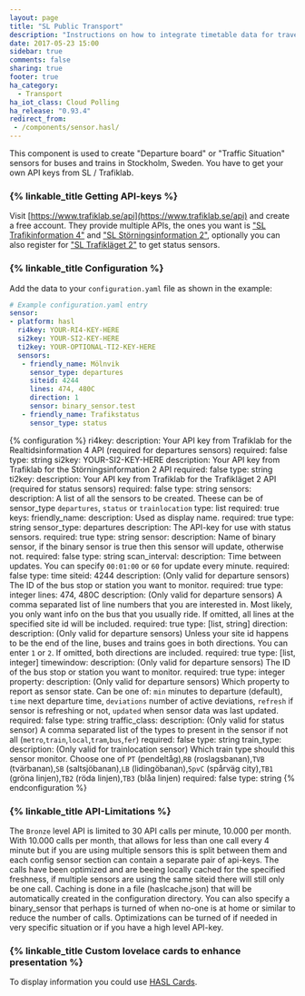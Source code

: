 ```yaml
---
layout: page
title: "SL Public Transport"
description: "Instructions on how to integrate timetable data for traveling in Stockholm within Home Assistant."
date: 2017-05-23 15:00
sidebar: true
comments: false
sharing: true
footer: true
ha_category:
  - Transport
ha_iot_class: Cloud Polling
ha_release: "0.93.4"
redirect_from:
 - /components/sensor.hasl/
---
```


This component is used to create "Departure board" or "Traffic Situation" sensors for buses and trains in Stockholm, Sweden.
You have to get your own API keys from SL / Trafiklab.

### {% linkable_title Getting API-keys %}
Visit [https://www.trafiklab.se/api](https://www.trafiklab.se/api) and create a free account. They provide multiple APIs, the ones you want is ["SL Trafikinformation 4"](https://www.trafiklab.se/api/sl-realtidsinformation-4) and ["SL Störningsinformation 2"](https://www.trafiklab.se/api/sl-storningsinformation-2), optionally you can also register for ["SL Trafikläget 2"](https://www.trafiklab.se/api/sl-trafiklaget-2) to get status sensors.

### {% linkable_title Configuration %}
Add the data to your `configuration.yaml` file as shown in the example:

```yaml
# Example configuration.yaml entry
sensor:
- platform: hasl
  ri4key: YOUR-RI4-KEY-HERE
  si2key: YOUR-SI2-KEY-HERE
  ti2key: YOUR-OPTIONAL-TI2-KEY-HERE
  sensors:
   - friendly_name: Mölnvik
     sensor_type: departures
     siteid: 4244
     lines: 474, 480C
     direction: 1
     sensor: binary_sensor.test
   - friendly_name: Trafikstatus
     sensor_type: status
```

{% configuration %}
ri4key:
  description: Your API key from Trafiklab for the Realtidsinformation 4 API (required for departures sensors)
  required: false
  type: string
si2key: YOUR-SI2-KEY-HERE
  description: Your API key from Trafiklab for the Störningsinformation 2 API
  required: false
  type: string
ti2key:
  description: Your API key from Trafiklab for the Trafikläget 2 API (required for status sensors)
  required: false
  type: string
sensors:
  description: A list of all the sensors to be created. Theese can be of sensor_type `departures`, `status` or `trainlocation`
  type: list
  required: true
  keys:
    friendly_name:
      description: Used as display name.
      required: true
      type: string
    sensor_type: departures
      description: The API-key for use with status sensors.
      required: true
      type: string
    sensor: 
      description: Name of binary sensor, if the binary sensor is true then this sensor will update, otherwise not.
      required: false
      type: string
    scan_interval: 
      description:  Time between updates. You can specify `00:01:00` or `60` for update every minute.
      required: false
      type: time
    siteid: 4244
      description: (Only valid for departure sensors) The ID of the bus stop or station you want to monitor.
      required: true
      type: integer
    lines: 474, 480C
      description: (Only valid for departure sensors) A comma separated list of line numbers that you are interested in. Most likely, you only want info on the bus that you usually ride.  If omitted, all lines at the specified site id will be included. 
      required: true
      type: [list, string]
    direction:
      description: (Only valid for departure sensors) Unless your site id happens to be the end of the line, buses and trains goes in both directions.  You can enter `1` or `2`.  If omitted, both directions are included. 
      required: true
      type: [list, integer]
    timewindow:
      description: (Only valid for departure sensors) The ID of the bus stop or station you want to monitor.
      required: true
      type: integer
    property:
      description: (Only valid for departure sensors) Which property to report as sensor state. Can be one of: `min` minutes to departure (default), `time` next departure time, `deviations` number of active deviations, `refresh` if sensor is refreshing or not, `updated` when sensor data was last updated.
      required: false
      type: string
    traffic_class:
      description: (Only valid for status sensor) A comma separated list of the types to present in the sensor if not all (`metro`,`train`,`local`,`tram`,`bus`,`fer`)
      required: false
      type: string
    train_type:
      description: (Only valid for trainlocation sensor) Which train type should this sensor monitor. Choose one of `PT` (pendeltåg),`RB` (roslagsbanan),`TVB` (tvärbanan),`SB` (saltsjöbanan),`LB` (lidingöbanan),`SpvC` (spårväg city),`TB1` (gröna linjen),`TB2` (röda linjen),`TB3` (blåa linjen)
      required: false
      type: string
{% endconfiguration %}

### {% linkable_title API-Limitations %}
The `Bronze` level API is limited to 30 API calls per minute, 10.000 per month. With 10.000 calls per month, that allows for less than one call every 4 minute but if you are using multiple sensors this is split between them and each config sensor section can contain a separate pair of api-keys.
The calls have been optimized and are beeing locally cached for the specified freshness, if multiple sensors are using the same siteid there will still only be one call. Caching is done in a file (haslcache.json) that will be automatically created in the configuration directory.
You can also specify a binary_sensor that perhaps is turned of when no-one is at home or similar to reduce the number of calls. Optimizations can be turned of if needed in very specific situation or if you have a high level API-key.

### {% linkable_title Custom lovelace cards to enhance presentation %}
To display information you could use [HASL Cards](https://github.com/dsorlov/hasl-cards/).

